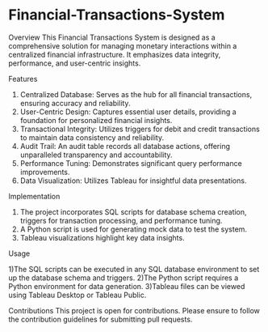 # Financial-Transactions-System

Overview
This Financial Transactions System is designed as a comprehensive solution for managing monetary interactions within a centralized financial infrastructure. It emphasizes data integrity, performance, and user-centric insights.

Features
1) Centralized Database: Serves as the hub for all financial transactions, ensuring accuracy and reliability.
2) User-Centric Design: Captures essential user details, providing a foundation for personalized financial insights.
3) Transactional Integrity: Utilizes triggers for debit and credit transactions to maintain data consistency and reliability.
4) Audit Trail: An audit table records all database actions, offering unparalleled transparency and accountability.
5) Performance Tuning: Demonstrates significant query performance improvements.
6) Data Visualization: Utilizes Tableau for insightful data presentations.
   
Implementation
1) The project incorporates SQL scripts for database schema creation, triggers for transaction processing, and performance tuning.
2) A Python script is used for generating mock data to test the system.
3) Tableau visualizations highlight key data insights.
   
Usage

1)The SQL scripts can be executed in any SQL database environment to set up the database schema and triggers.
2)The Python script requires a Python environment for data generation.
3)Tableau files can be viewed using Tableau Desktop or Tableau Public.

Contributions
This project is open for contributions. Please ensure to follow the contribution guidelines for submitting pull requests.
